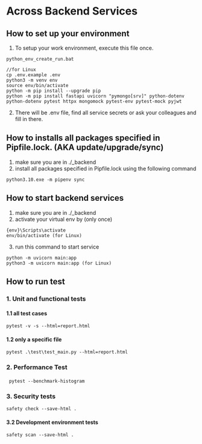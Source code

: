 # Across Backend Services

## How to set up your environment

1. To setup your work environment, execute this file once.

```
python_env_create_run.bat
```

```
//for Linux
cp .env.example .env
python3 -m venv env
source env/bin/activate
python -m pip install --upgrade pip
python -m pip install fastapi uvicorn "pymongo[srv]" python-dotenv python-dotenv pytest httpx mongomock pytest-env pytest-mock pyjwt
```

2. There will be .env file, find all service secrets or ask your colleagues and fill in there.

## How to installs all packages specified in Pipfile.lock. (AKA update/upgrade/sync)

1. make sure you are in ./\_backend
2. install all packages specified in Pipfile.lock using the following command

```
python3.10.exe -m pipenv sync
```

## How to start backend services

1. make sure you are in ./\_backend
2. activate your virtual env by (only once)

```
{env}\Scripts\activate
env/bin/activate (for Linux)
```

3. run this command to start service

```
python -m uvicorn main:app
python3 -m uvicorn main:app (for Linux)
```

## How to run test

### 1. Unit and functional tests
#### 1.1 all test cases

```
pytest -v -s --html=report.html
```

#### 1.2 only a specific file

```
pytest .\test\test_main.py --html=report.html
```

### 2. Performance Test
####
```
 pytest --benchmark-histogram
```

### 3. Security tests
```
safety check --save-html .
```

#### 3.2 Development environment tests

```
safety scan --save-html .
```
